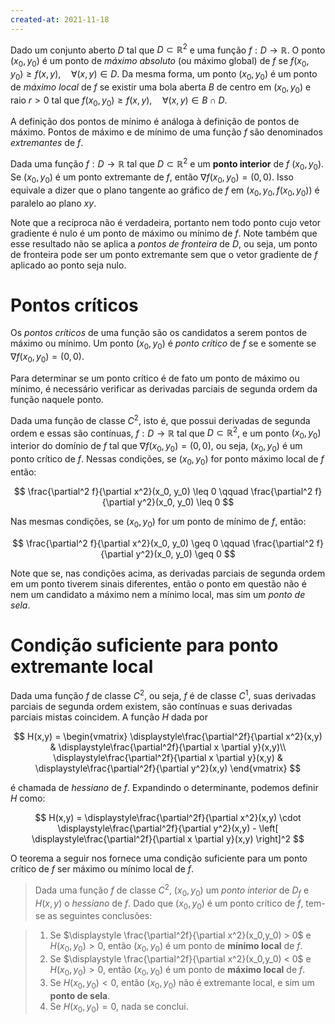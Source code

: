 ```yaml
---
created-at: 2021-11-18
---
```

Dado um conjunto aberto $D$ tal que $D \subset \mathbb{R}^2$ e uma função $f: D \to \mathbb{R}$. O ponto $(x_0, y_0)$ é um ponto de *máximo absoluto* (ou máximo global) de $f$ se $f(x_0, y_0) \geq f(x,y), \quad \forall (x,y) \in D$. Da mesma forma, um ponto $(x_0,y_0)$ é um ponto de *máximo local* de $f$ se existir uma bola aberta $B$ de centro em $(x_0, y_0)$ e raio $r > 0$ tal que $f(x_0, y_0) \geq f(x,y), \quad \forall (x,y) \in B \cap D$.

A definição dos pontos de mínimo é análoga à definição de pontos de máximo. Pontos de máximo e de mínimo de uma função $f$ são denominados *extremantes* de $f$.

Dada uma função $f : D \to \mathbb{R}$ tal que $D \subset \mathbb{R}^2$ e um **ponto interior** de $f$ $(x_0, y_0)$. Se  $(x_0, y_0)$ é um ponto extremante de $f$, então $\nabla f(x_0, y_0) = (0,0)$. Isso equivale a dizer que o plano tangente ao gráfico de $f$ em $(x_0, y_0, f(x_0, y_0))$ é paralelo ao plano $xy$.

Note que a recíproca não é verdadeira, portanto nem todo ponto cujo vetor gradiente é nulo é um ponto de máximo ou mínimo de $f$. Note também que esse resultado não se aplica a *pontos de fronteira* de $D$, ou seja, um ponto de fronteira pode ser um ponto extremante sem que o vetor gradiente de $f$ aplicado ao ponto seja nulo.

# Pontos críticos
Os *pontos críticos* de uma função são os candidatos a serem pontos de máximo ou mínimo. Um ponto $(x_0, y_0)$ é *ponto crítico* de $f$ se e somente se $\nabla f(x_0, y_0) = (0,0)$.

Para determinar se um ponto crítico é de fato um ponto de máximo ou mínimo, é necessário verificar as derivadas parciais de segunda ordem da função naquele ponto.

Dada uma função de classe $C^2$, isto é, que possui derivadas de segunda ordem e essas são contínuas, $f : D \to \mathbb{R}$ tal que $D \subset \mathbb{R}^2$, e um ponto $(x_0, y_0)$ interior do domínio de $f$ tal que $\nabla f(x_0, y_0) = (0, 0)$, ou seja, $(x_0, y_0)$ é um ponto crítico de $f$. Nessas condições, se $(x_0, y_0)$ for ponto máximo local de $f$ então:

$$
  \frac{\partial^2 f}{\partial x^2}(x_0, y_0) \leq 0 \qquad \frac{\partial^2 f}{\partial y^2}(x_0, y_0) \leq 0
$$

Nas mesmas condições, se $(x_0, y_0)$ for um ponto de mínimo de $f$, então:

$$
  \frac{\partial^2 f}{\partial x^2}(x_0, y_0) \geq 0 \qquad \frac{\partial^2 f}{\partial y^2}(x_0, y_0) \geq 0
$$

Note que se, nas condições acima, as derivadas parciais de segunda ordem em um ponto tiverem sinais diferentes, então o ponto em questão não é nem um candidato a máximo nem a mínimo local, mas sim um *ponto de sela*.

# Condição suficiente para ponto extremante local
Dada uma função $f$ de classe $C^2$, ou seja, $f$ é de classe $C^1$, suas derivadas parciais de segunda ordem existem, são contínuas e suas derivadas parciais mistas coincidem. A função $H$ dada por

$$
H(x,y) =
\begin{vmatrix}
\displaystyle\frac{\partial^2f}{\partial x^2}(x,y) & \displaystyle\frac{\partial^2f}{\partial x \partial y}(x,y)\\
\displaystyle\frac{\partial^2f}{\partial x \partial y}(x,y) & \displaystyle\frac{\partial^2f}{\partial y^2}(x,y)
\end{vmatrix}
$$

é chamada de *hessiano* de $f$. Expandindo o determinante, podemos definir $H$ como:

$$
H(x,y) = \displaystyle\frac{\partial^2f}{\partial x^2}(x,y) \cdot \displaystyle\frac{\partial^2f}{\partial y^2}(x,y) - \left[ \displaystyle\frac{\partial^2f}{\partial x \partial y}(x,y) \right]^2
$$

O teorema a seguir nos fornece uma condição suficiente para um ponto crítico de $f$ ser máximo ou mínimo local de $f$.

> Dada uma função $f$ de classe $C^2$, $(x_0, y_0)$ um *ponto interior* de $D_f$ e $H(x,y)$ o *hessiano* de $f$. Dado que $(x_0, y_0)$ é um ponto crítico de $f$, tem-se as seguintes conclusões:

> 1. Se $\displaystyle \frac{\partial^2f}{\partial x^2}(x_0,y_0) > 0$ e $H(x_0, y_0) > 0$, então $(x_0, y_0)$ é um ponto de **mínimo local** de $f$.
> 2. Se $\displaystyle \frac{\partial^2f}{\partial x^2}(x_0,y_0) < 0$ e $H(x_0, y_0) > 0$, então $(x_0, y_0)$ é um ponto de **máximo local** de $f$.
> 3. Se $H(x_0, y_0) < 0$, então $(x_0, y_0)$ não é extremante local, e sim um **ponto de sela**.
> 4. Se $H(x_0, y_0) = 0$, nada se conclui.
